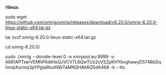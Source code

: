 #**linux** 





sudo wget https://github.com/xmrig/xmrig/releases/download/v6.20.0/xmrig-6.20.0-linux-static-x64.tar.gz


 tar xvzf xmrig-6.20.0-linux-static-x64.tar.gz



cd xmrig-6.20.0/


sudo ./xmrig --donate-level 0 -o xmrpool.eu:9999 -u 4881APTxerVEMhPAdA1eQJVCV7L6QwTUz2cVSZpKHYbvghawyD5748bDqhmqiXurmq3pYPgtaRtu4WkTaMNQHAk6Q5dA466 -k --tls
